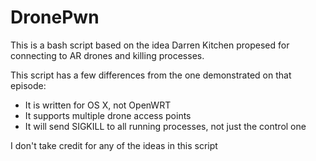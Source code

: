 DronePwn
==========
This is a bash script based on the idea Darren Kitchen propesed for connecting to AR drones and killing processes.

This script has a few differences from the one demonstrated on that episode:
  - It is written for OS X, not OpenWRT
  - It supports multiple drone access points
  - It will send SIGKILL to all running processes, not just the control one

I don't take credit for any of the ideas in this script
